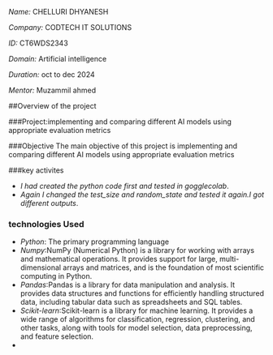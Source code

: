 *Name:* CHELLURI DHYANESH

*Company:* CODTECH IT SOLUTIONS

*ID:* CT6WDS2343

*Domain:* Artificial intelligence

*Duration:* oct to dec 2024

*Mentor:* Muzammil ahmed

##Overview of the project

###Project:implementing and comparing different AI models using appropriate evaluation metrics

###Objective
The main objective of this project is implementing and comparing different AI models using
appropriate evaluation metrics

###key activites
- *I had created the python code first and tested in gogglecolab*.
- *Again I changed the test_size and random_state and tested it again.I got different outputs*.
### technologies Used
- *Python*: The primary programming language
- *Numpy*:NumPy (Numerical Python) is a library for working with arrays and mathematical operations. It provides support for large, multi-dimensional arrays and matrices, and is the foundation of most scientific computing in Python.
- *Pandas*:Pandas is a library for data manipulation and analysis. It provides data structures and functions for efficiently handling structured data, including tabular data such as spreadsheets and SQL tables.
- *Scikit-learn*:Scikit-learn is a library for machine learning. It provides a wide range of algorithms for classification, regression, clustering, and other tasks, along with tools for model selection, data preprocessing, and feature selection.
-
